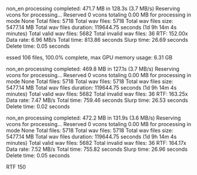 non_en processing completed: 471.7 MB in 128.3s (3.7 MB/s)
Reserving vcons for processing...
Reserved 0 vcons totaling 0.00 MB for processing in mode None
Total files: 5718
Total wav files: 5718
Total wav files size: 5477.14 MB
Total wav files duration: 119644.75 seconds (1d 9h 14m 4s minutes)
Total valid wav files: 5682
Total invalid wav files: 36
RTF: 152.00x
Data rate: 6.96 MB/s
Total time: 813.86 seconds
Slurp time: 26.69 seconds
Delete time: 0.05 seconds





essed 106 files, 100.0% complete, max GPU memory usage: 6.31 GB

non_en processing completed: 469.8 MB in 127.1s (3.7 MB/s)
Reserving vcons for processing...
Reserved 0 vcons totaling 0.00 MB for processing in mode None
Total files: 5718
Total wav files: 5718
Total wav files size: 5477.14 MB
Total wav files duration: 119644.75 seconds (1d 9h 14m 4s minutes)
Total valid wav files: 5682
Total invalid wav files: 36
RTF: 163.25x
Data rate: 7.47 MB/s
Total time: 759.46 seconds
Slurp time: 26.53 seconds
Delete time: 0.02 seconds



non_en processing completed: 472.2 MB in 131.9s (3.6 MB/s)
Reserving vcons for processing...
Reserved 0 vcons totaling 0.00 MB for processing in mode None
Total files: 5718
Total wav files: 5718
Total wav files size: 5477.14 MB
Total wav files duration: 119644.75 seconds (1d 9h 14m 4s minutes)
Total valid wav files: 5682
Total invalid wav files: 36
RTF: 164.17x
Data rate: 7.52 MB/s
Total time: 755.82 seconds
Slurp time: 26.96 seconds
Delete time: 0.05 seconds


RTF 150 